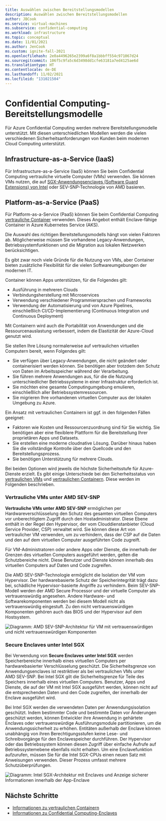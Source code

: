 ```yaml
---
title: Auswählen zwischen Bereitstellungsmodellen
description: Auswählen zwischen Bereitstellungsmodellen
author: JBCook
ms.service: virtual-machines
ms.subservice: confidential-computing
ms.workload: infrastructure
ms.topic: conceptual
ms.date: 11/01/2021
ms.author: JenCook
ms.custom: ignite-fall-2021
ms.openlocfilehash: 2e0a4496265e2399a6f8a1bbbff554c971067d24
ms.sourcegitcommit: 106f5c9fa5c6d3498dd1cfe63181a7ed4125ae6d
ms.translationtype: HT
ms.contentlocale: de-DE
ms.lasthandoff: 11/02/2021
ms.locfileid: "131021504"
---
```

# <a name="confidential-computing-deployment-models"></a>Confidential Computing-Bereitstellungsmodelle

Für Azure Confidential Computing werden mehrere Bereitstellungsmodelle unterstützt. Mit diesen unterschiedlichen Modellen werden die vielen verschiedenen Sicherheitsanforderungen von Kunden beim modernen Cloud Computing unterstützt.

## <a name="infrastructure-as-a-service-iaas"></a>Infrastructure-as-a-Service (IaaS)

Für Infrastructure-as-a-Service (IaaS) können Sie beim Confidential Computing vertrauliche virtuelle Computer (VMs) verwenden. Sie können VMs nutzen, die auf [SGX-Anwendungsenclaves (Software Guard Extensions) von Intel](confidential-computing-enclaves.md) oder SEV-SNP-Technologie von AMD basieren.

## <a name="platform-as-a-service-paas"></a>Platform-as-a-Service (PaaS)

Für Platform-as-a-Service (PaaS) können Sie beim Confidential Computing [vertrauliche Container](confidential-containers.md) verwenden. Dieses Angebot enthält Enclave-fähige Container in Azure Kubernetes Service (AKS).

Die Auswahl des richtigen Bereitstellungsmodells hängt von vielen Faktoren ab. Möglicherweise müssen Sie vorhandene Legacy-Anwendungen, Betriebssystemfunktionen und die Migration aus lokalen Netzwerken berücksichtigen.

Es gibt zwar noch viele Gründe für die Nutzung von VMs, aber Container bieten zusätzliche Flexibilität für die vielen Softwareumgebungen der modernen IT. 

Container können Apps unterstützen, für die Folgendes gilt:

- Ausführung in mehreren Clouds
- Verbindungsherstellung mit Microservices
- Verwendung verschiedener Programmiersprachen und Frameworks
- Verwendung der Automatisierung und von Azure Pipelines, einschließlich CI/CD-Implementierung (Continuous Integration und Continuous Deployment)

Mit Containern wird auch die Portabilität von Anwendungen und die Ressourcenauslastung verbessert, indem die Elastizität der Azure-Cloud genutzt wird.

Sie stellen Ihre Lösung normalerweise auf vertraulichen virtuellen Computern bereit, wenn Folgendes gilt:

- Sie verfügen über Legacy-Anwendungen, die nicht geändert oder containerisiert werden können. Sie benötigen aber trotzdem den Schutz von Daten im Arbeitsspeicher während der Verarbeitung.
- Sie führen mehrere Anwendungen aus, für die die Nutzung unterschiedlicher Betriebssysteme in einer Infrastruktur erforderlich ist.
- Sie möchten eine gesamte Computingumgebung emulieren, einschließlich aller Betriebssystemressourcen.
- Sie migrieren Ihre vorhandenen virtuellen Computer aus der lokalen Umgebung zu Azure.

Ein Ansatz mit vertraulichen Containern ist ggf. in den folgenden Fällen geeignet:

- Faktoren wie Kosten und Ressourcenzuordnung sind für Sie wichtig. Sie benötigen aber eine flexiblere Plattform für die Bereitstellung Ihrer proprietären Apps und Datasets.
- Sie erstellen eine moderne cloudnative Lösung. Darüber hinaus haben Sie die vollständige Kontrolle über den Quellcode und den Bereitstellungsprozess.
- Sie benötigen Unterstützung für mehrere Clouds.

Bei beiden Optionen wird jeweils die höchste Sicherheitsstufe für Azure-Dienste erzielt. Es gibt einige Unterschiede bei den Sicherheitsstatus von [vertraulichen VMs](#confidential-vms-on-amd-sev-snp) und [vertraulichen Containern](#secure-enclaves-on-intel-sgx). Diese werden im Folgenden beschrieben.

### <a name="confidential-vms-on-amd-sev-snp"></a>Vertrauliche VMs unter AMD SEV-SNP

**Vertrauliche VMs unter AMD SEV-SNP** ermöglichen per Hardwareverschlüsselung den Schutz des gesamten virtuellen Computers vor unberechtigtem Zugriff durch den Hostadministrator. Diese Ebene enthält in der Regel den Hypervisor, der vom Clouddienstanbieter (Cloud Service Provider, CSP) verwaltet wird. Sie können diese Art von vertraulicher VM verwenden, um zu verhindern, dass der CSP auf die Daten und den auf dem virtuellen Computer ausgeführten Code zugreift.

Für VM-Administratoren oder andere Apps oder Dienste, die innerhalb der Grenzen des virtuellen Computers ausgeführt werden, gelten die Schutzbereiche nicht. Diese Benutzer und Dienste können innerhalb des virtuellen Computers auf Daten und Code zugreifen.

Die AMD SEV-SNP-Technologie ermöglicht die Isolation der VM vom Hypervisor. Der hardwarebasierte Schutz der Speicherintegrität trägt dazu bei, schädliche Hypervisor-basierte Angriffe zu verhindern. Beim SEV-SNP-Modell werden der AMD Secure Processor und der virtuelle Computer als vertrauenswürdig angesehen. Andere Hardware- und Softwarekomponenten werden bei diesem Modell nicht als vertrauenswürdig eingestuft. Zu den nicht vertrauenswürdigen Komponenten gehören auch das BIOS und der Hypervisor auf dem Hostsystem.

![Diagramm: AMD SEV-SNP-Architektur für VM mit vertrauenswürdigen und nicht vertrauenswürdigen Komponenten](media/confidential-computing-deployment-models/amd-sev-snp-vm.jpg)

### <a name="secure-enclaves-on-intel-sgx"></a>Secure Enclaves unter Intel SGX

Bei Verwendung von **Secure Enclaves unter Intel SGX** werden Speicherbereiche innerhalb eines virtuellen Computers per hardwarebasierter Verschlüsselung geschützt. Die Sicherheitsgrenze von Anwendungsenclaves ist restriktiver als bei vertraulichen VMs unter AMD SEV-SNP. Bei Intel SGX gilt die Sicherheitsgrenze für Teile des Speichers innerhalb eines virtuellen Computers. Benutzer, Apps und Dienste, die auf der VM mit Intel SGX ausgeführt werden, können nicht auf die entsprechenden Daten und den Code zugreifen, der innerhalb der Enclave ausgeführt wird.

Bei Intel SGX werden die verwendeten Daten per Anwendungsisolation geschützt. Indem bestimmter Code und bestimmte Daten vor Änderungen geschützt werden, können Entwickler ihre Anwendung in gehärtete Enclaves oder vertrauenswürdige Ausführungsmodule partitionieren, um die Anwendungssicherheit zu erhöhen. Entitäten außerhalb der Enclave können unabhängig von ihren Berechtigungsstufen keine Lese- und Schreibvorgänge für den Enclavespeicher durchführen. Der Hypervisor oder das Betriebssystem können diesen Zugriff über einfache Aufrufe auf Betriebssystemebene ebenfalls nicht erhalten. Um eine Enclavefunktion aufzurufen, müssen Sie für die Intel SGX-CPUs einen neuen Satz mit Anweisungen verwenden. Dieser Prozess umfasst mehrere Schutzüberprüfungen.

![Diagramm: Intel SGX-Architektur mit Enclaves und Anzeige sicherer Informationen innerhalb der App-Enclave](media/confidential-computing-deployment-models/intel-sgx-enclave.jpg)

## <a name="next-steps"></a>Nächste Schritte

- [Informationen zu vertraulichen Containern](confidential-containers.md)
- [Informationen zu Confidential Computing-Enclaves](confidential-computing-enclaves.md)
